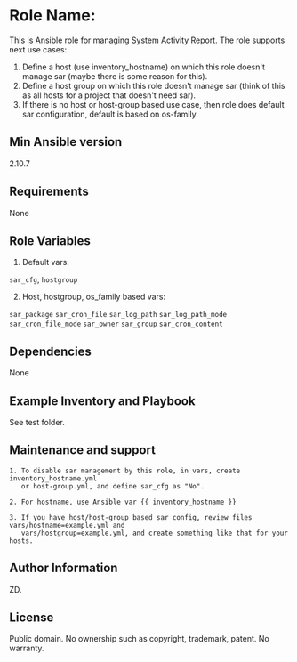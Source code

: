 Role Name:
==========
This is Ansible role for managing System Activity Report. 
The role supports next use cases:

1. Define a host (use inventory_hostname) on which this role doesn't manage sar (maybe there is some reason for this).   
2. Define a host group on which this role doesn't manage sar (think of this as all hosts for a project that doesn't need sar).  
3. If there is no host or host-group based use case, then role does default sar configuration, default is based on os-family.  

Min Ansible version
-------------------
2.10.7

Requirements
------------
None

Role Variables
--------------

1. Default vars:

```sar_cfg```, ```hostgroup```

2. Host, hostgroup, os_family based vars:

```sar_package```
```sar_cron_file```
```sar_log_path```
```sar_log_path_mode```
```sar_cron_file_mode```
```sar_owner```
```sar_group```
```sar_cron_content```

Dependencies
------------
None

Example Inventory and Playbook
-----------------------------
See test folder.

Maintenance and support
-----------------------

```
1. To disable sar management by this role, in vars, create inventory_hostname.yml 
   or host-group.yml, and define sar_cfg as "No". 

2. For hostname, use Ansible var {{ inventory_hostname }}

3. If you have host/host-group based sar config, review files vars/hostname=example.yml and 
   vars/hostgroup=example.yml, and create something like that for your hosts. 
```

Author Information
------------------
ZD.

License
---------
Public domain. No ownership such as copyright, trademark, patent. No warranty.
